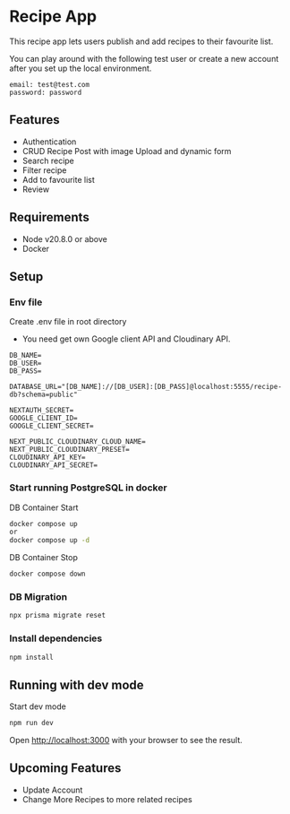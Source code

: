 # Recipe App

This recipe app lets users publish and add recipes to their favourite list.

You can play around with the following test user or create a new account after you set up the local environment.

```
email: test@test.com
password: password
```

## Features

- Authentication
- CRUD Recipe Post with image Upload and dynamic form
- Search recipe
- Filter recipe
- Add to favourite list
- Review

## Requirements

- Node v20.8.0 or above
- Docker

## Setup

### Env file

Create .env file in root directory

- You need get own Google client API and Cloudinary API.

```
DB_NAME=
DB_USER=
DB_PASS=

DATABASE_URL="[DB_NAME]://[DB_USER]:[DB_PASS]@localhost:5555/recipe-db?schema=public"

NEXTAUTH_SECRET=
GOOGLE_CLIENT_ID=
GOOGLE_CLIENT_SECRET=

NEXT_PUBLIC_CLOUDINARY_CLOUD_NAME=
NEXT_PUBLIC_CLOUDINARY_PRESET=
CLOUDINARY_API_KEY=
CLOUDINARY_API_SECRET=
```

### Start running PostgreSQL in docker

DB Container Start

```bash
docker compose up
or
docker compose up -d
```

DB Container Stop

```bash
docker compose down
```

### DB Migration

```bash
npx prisma migrate reset
```

### Install dependencies

```bash
npm install
```

## Running with dev mode

Start dev mode

```bash
npm run dev
```

Open [http://localhost:3000](http://localhost:3000) with your browser to see the result.

## Upcoming Features

- Update Account
- Change More Recipes to more related recipes
